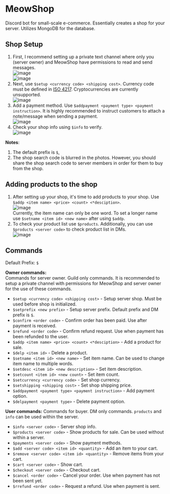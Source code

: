 # MeowShop
Discord bot for small-scale e-commerce. Essentially creates a shop for your server. Utilizes MongoDB for the database.

## Shop Setup
1. First, I recommend setting up a private text channel where only you (server owner) and MeowShop have permissions to read and send messages.  
![image](https://user-images.githubusercontent.com/85653267/129054069-7fd30cd7-b902-4dcf-9b7d-8de923920d55.png)  
![image](https://user-images.githubusercontent.com/85653267/129054121-54461656-332f-417c-9cd9-5abcff7b458f.png)  
2. Next, use `$setup <currency code> <shipping cost>`. Currency code must be defined in [ISO 4217](https://www.xe.com/iso4217.php). Cryptocurrencies are currently unsupported.  
![image](https://user-images.githubusercontent.com/85653267/129058434-3ef49aff-dcd1-49aa-bddb-8e9a576048ac.png)  
3. Add a payment method. Use `$addpayment <payment type> <payment instruction>`. It is highly recommended to instruct customers to attach a note/message when sending a payment.  
![image](https://user-images.githubusercontent.com/85653267/129059243-56ce30e7-59fc-46c2-88c5-d374bdf2b53a.png)  
4. Check your shop info using `$info` to verify.  
![image](https://user-images.githubusercontent.com/85653267/129059630-52fb77a7-a27b-4b95-b58b-7c0953fcbc66.png)  

**Notes**:
1. The default prefix is `$`,
2. The shop search code is blurred in the photos. However, you should share the shop search code to server members in order for them to buy from the shop.

## Adding products to the shop  
1. After setting up your shop, it's time to add products to your shop. Use `$addp <item name> <price> <count> <*desciption>`.  
![image](https://user-images.githubusercontent.com/85653267/129062463-b192efbc-6d02-464e-995b-45164b5d4451.png)  
Currently, the item name can only be one word. To set a longer name use `$setname <item id> <new name>` after using `$addp`.  
2. To check your product list use `$products`. Additionally, you can use `$products <server code>` to check product list in DMs.  
![image](https://user-images.githubusercontent.com/85653267/129063204-9ceb874b-b4cc-4a69-a426-29796c0da442.png)  


## Commands
Default Prefix: `$`  
  
**Owner commands:**  
Commands for server owner. Guild only commands. It is recommended to setup a private channel with permissions for MeowShop and server owner for the use of these commands.  
  
* `$setup <currency code> <shipping cost>` - Setup server shop. Must be used before shop is initialized.  
* `$setprefix <new prefix>` - Setup server prefix. Default prefix and DM prefix is `$`.  
* `$confirm <order code>` - Confirm order has been paid. Use after payment is received.  
* `$refund <order code>` - Confirm refund request. Use when payment has been refunded to the user.  
* `$addp <item name> <price> <count> <*desciption>` - Add a product for sale.  
* `$delp <item id>` - Delete a product.  
* `$setname <item id> <new name>` - Set item name. Can be used to change item name to multiple words.  
* `$setdesc <item id> <new description>` - Set item description.  
* `$setcount <item id> <new count>` - Set item count.  
* `$setcurrency <currency code>` - Set shop currency.  
* `$setshipping <shipping cost>` - Set shop shipping price.  
* `$addpayment <payment type> <payment instruction>` - Add payment option.  
* `$delpayment <payment type>` - Delete payment option.  
  
**User commands:** 
Commands for buyer. DM only commands. `products` and `info` can be used within the server.  
  
* `$info <server code>` - Server shop info.  
* `$products <server code>` - Show products for sale. Can be used without <server code> within a server.
* `$payments <server code>` - Show payment methods.  
* `$add <server code> <item id> <quantity>` - Add an item to your cart.  
* `$remove <server code> <item id> <quantity>` - Remove items from your cart.  
* `$cart <server code>` - Show cart.  
* `$checkout <server code>` - Checkout cart.  
* `$cancel <order code>` - Cancel your order. Use when payment has not been sent yet.  
* `$rrefund <order code>` - Request a refund. Use when payment is sent.  

